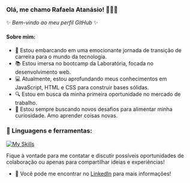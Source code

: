 

<!--
**rafaelaatanasio/RafaelaAtanasio** is a ✨ _special_ ✨ repository because its `README.md` (this file) appears on your GitHub profile.

Here are some ideas to get you started:

- 🔭 I’m currently working on ...
- 🌱 I’m currently learning ...
- 👯 I’m looking to collaborate on ...
- 🤔 I’m looking for help with ...
- 💬 Ask me about ...
- 📫 How to reach me: ...
- 😄 Pronouns: ...
- ⚡ Fun fact: ...
-->

### Olá, me chamo Rafaela Atanásio! 👋👩‍💻

✨ _Bem-vindo ao meu perfil GitHub_ ✨ 

#### Sobre mim:

- 🚀 Estou embarcando em uma emocionante jornada de transição de carreira para o mundo da tecnologia.
- 📚 Estou imersa no bootcamp da Laboratória, focada no desenvolvimento web.
- 💻 Atualmente, estou aprofundando meus conhecimentos em JavaScript, HTML e CSS para construir bases sólidas.
- 🔍 Estou em busca da minha primeira oportunidade no mercado de trabalho.
- 🧠 Estou sempre buscando novos desafios para alimentar minha curiosidade. Amo aprender coisas novas.


### 🔨 Linguagens e ferramentas:

[![My Skills](https://skillicons.dev/icons?i=js,html,css,figma,git,github,vscode,netlify,vercel)](https://skillicons.dev)

 

Fique à vontade para me contatar e discutir possíveis oportunidades de colaboração ou apenas para compartilhar ideias e experiências!

- 💬 Você pode me encontrar no [LinkedIn](https://www.linkedin.com/in/rafaela-atanasio) para mais informações!

